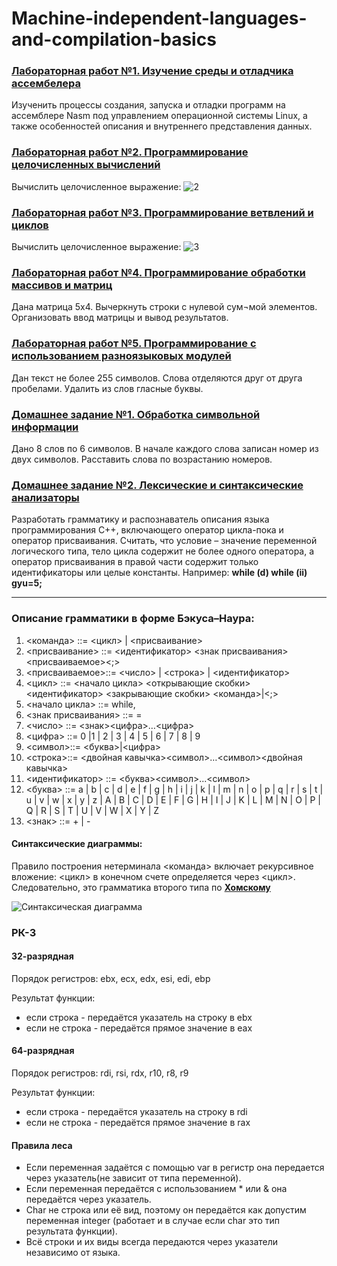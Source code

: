 # Machine-independent-languages-and-compilation-basics

### **[Лабораторная работ №1. Изучение среды и отладчика ассембелера](https://github.com/proooooogiba/Machine-independent-languages-and-compilation-basics/tree/main/lab1)**
Изученить процессы создания, запуска и отладки программ на ассемблере Nasm под управлением операционной системы Linux, а также особенностей описания и внутреннего представления данных.

### **[Лабораторная работ №2. Программирование целочисленных вычислений](https://github.com/proooooogiba/Machine-independent-languages-and-compilation-basics/tree/main/lab2)**
Вычислить целочисленное выражение:
![2](https://user-images.githubusercontent.com/55802440/228671327-81bb6ce1-27e5-4ef3-b4af-4b789fc61573.png)

### **[Лабораторная работ №3. Программирование ветвлений и циклов](https://github.com/proooooogiba/Machine-independent-languages-and-compilation-basics/tree/main/lab3)**
Вычислить целочисленное выражение:
![3](https://user-images.githubusercontent.com/55802440/228671610-ad9195be-2960-4bf1-8add-ab1e143de7c6.png)

### **[Лабораторная работ №4. Программирование обработки массивов и матриц](https://github.com/proooooogiba/Machine-independent-languages-and-compilation-basics/tree/main/lab4)**
Дана матрица 5х4. Вычеркнуть строки с нулевой сум¬мой элементов. Организовать ввод матрицы и вывод результатов.

### **[Лабораторная работ №5. Программирование с использованием разноязыковых модулей](https://github.com/proooooogiba/Machine-independent-languages-and-compilation-basics/tree/main/lab5)**
Дан текст не более 255 символов. Слова отделяются друг от друга пробелами. Удалить из слов гласные буквы.

### **[Домашнее задание №1. Обработка символьной информации](https://github.com/proooooogiba/Machine-independent-languages-and-compilation-basics/tree/main/hw1)**
Дано 8 слов по 6 символов. В начале каждого слова записан номер из двух символов. Расставить слова по возрастанию номеров.

### **[Домашнее задание №2. Лексические и синтаксические анализаторы](https://github.com/proooooogiba/Machine-independent-languages-and-compilation-basics/tree/main/hw2)**
Разработать грамматику и распознаватель описания языка программирования C++, включающего оператор цикла-пока и оператор присваивания. Считать, что условие – значение переменной логического типа, тело цикла содержит не более одного оператора, а оператор присваивания в правой части содержит только идентификаторы или целые константы. Например:
**while (d) while (ii) gyu=5;**
*********************************
### **Описание грамматики в форме Бэкуса–Наура:**
1. <команда> ::= <цикл> | <присваивание>
2. <присваивание> ::= <идентификатор> <знак присваивания> <присваиваемое><;>
3. <присваиваемое>::= <число> | <строка> | <идентификатор>
4. <цикл> ::= <начало цикла> <открывающие скобки> <идентификатор> <закрывающие скобки> <команда>|<;>
5. <начало цикла> ::= while,
7. <знак присваивания> ::= =
6. <число> ::= <знак><цифра>…<цифра>
7. <цифра> ::= 0 |1 | 2 | 3 | 4 | 5 | 6 | 7 | 8 | 9
8. <символ>::= <буква>|<цифра>
9. <строка>::= <двойная кавычка><символ>…<символ><двойная кавычка>
10. <идентификатор> ::= <буква><символ>...<символ>
11. <буква> ::= a | b | c | d | e | f | g | h | i | j | k | l | m | n | o | p | q | r | s | t | u | v | w | x | y | z | A | B | C | D | E | F | G | H | I | J | K | L | M | N | O | P | Q |
 R | S | T | U | V | W | X | Y | Z
12. <знак> ::= + | -

#### **Синтаксические диаграммы:**

Правило построения нетерминала <команда> включает рекурсивное вложение: <цикл> в конечном счете определяется через <цикл>. Следовательно, это грамматика второго типа по [**Хомскому**](https://neerc.ifmo.ru/wiki/index.php?title=%D0%98%D0%B5%D1%80%D0%B0%D1%80%D1%85%D0%B8%D1%8F_%D0%A5%D0%BE%D0%BC%D1%81%D0%BA%D0%BE%D0%B3%D0%BE_%D1%84%D0%BE%D1%80%D0%BC%D0%B0%D0%BB%D1%8C%D0%BD%D1%8B%D1%85_%D0%B3%D1%80%D0%B0%D0%BC%D0%BC%D0%B0%D1%82%D0%B8%D0%BA)

![Синтаксическая диаграмма](https://user-images.githubusercontent.com/55802440/228677190-ed3a2867-b3e4-4095-bd22-a32a6d71d78b.png)

### **РК-3**
#### 32-разрядная
Порядок регистров:
ebx, ecx, edx, esi, edi, ebp

Результат функции:
   - если строка - передаётся указатель на строку в ebx
   - если не строка - передаётся прямое значение в eax

#### 64-разрядная
Порядок регистров:
rdi, rsi, rdx, r10, r8, r9

Результат функции:
   - если строка - передаётся указатель на строку в rdi
   - если не строка - передаётся прямое значение в rax

#### Правила леса
 - Если переменная задаётся с помощью var в регистр она передается через указатель(не зависит от типа переменной).
 - Если переменная передаётся с использованием * или & она передаётся через указатель.
 - Char не строка или её вид, поэтому он передаётся как допустим переменная integer (работает и в случае если char это тип результата функции).
 - Всё строки и их виды всегда передаются через указатели независимо от языка.

